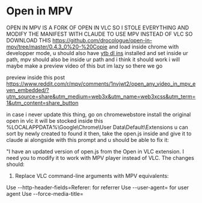 # Open in MPV

OPEN IN MPV IS A FORK OF OPEN IN VLC SO I STOLE EVERYTHING AND MODIFY THE MANIFEST WITH CLAUDE TO USE MPV INSTEAD OF VLC SO DOWNLOAD THIS https://github.com/drocologue/open-in-mpv/tree/master/0.4.3_0%20-%20Copie and load inside chrome with developper mode, u should also have [ytb dl ins](https://github.com/yt-dlp/yt-dlp) installed and set inside ur path, mpv should also be inside ur path and  i think it should work i will maybe make a preview video of this but im lazy  so there we go

preview inside this post https://www.reddit.com/r/mpv/comments/1nvjwt2/open_any_video_in_mpv_even_embedded/?utm_source=share&utm_medium=web3x&utm_name=web3xcss&utm_term=1&utm_content=share_button






in case i never update this thing, go on chromewebstore install the original open in vlc it will be stocked inside this %LOCALAPPDATA%\Google\Chrome\User Data\Default\Extensions u can sort by newly created to found it then, take the open.js inside and give it to claude ai alongside with this prompt and u should be able to fix it:

"I have an updated version of open.js from the Open in VLC extension. I need you to modify it to work with MPV player instead of VLC. The changes should:
1. Replace VLC command-line arguments with MPV equivalents:

Use --http-header-fields=Referer: <url> for referrer
Use --user-agent=<agent> for user agent
Use --force-media-title=<title> for media title

2. Update Windows executable paths to:

C:\Program Files\mpv\mpv.exe
C:\Program Files (x86)\mpv\mpv.exe
%LOCALAPPDATA%\mpv\mpv.exe
C:\mpv\mpv.exe
C:\Program Files\mpv.net\mpv.exe

**3. Update Linux/Mac paths to use mpv command
**4. Change default media-player from 'VLC' to 'MPV'
Here's the original open.js file:
[paste the new open.js content here]"


THEN what it give u copy paste it inside open.js after delete everything inside it before
